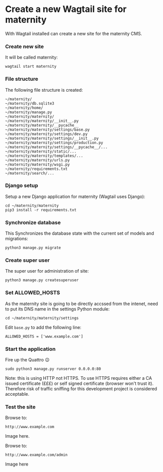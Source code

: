 # Create a new Wagtail site for maternity
With Wagtail installed can create a new site for the maternity CMS.
### Create new site
It will be called maternity:
```
wagtail start maternity
```
### File structure
The following file structure is created:
```
~/maternity/
~/maternity/db.sqlite3
~/maternity/home/
~/maternity/manage.py
~/maternity/maternity/
~/maternity/maternity/__init__.py
~/maternity/maternity/__pycache__
~/maternity/maternity/settings/base.py
~/maternity/maternity/settings/dev.py
~/maternity/maternity/settings/__init__.py
~/maternity/maternity/settings/production.py
~/maternity/maternity/settings/__pycache__/...
~/maternity/maternity/static/...
~/maternity/maternity/templates/...
~/maternity/maternity/urls.py
~/maternity/maternity/wsgi.py
~/maternity/requirements.txt
~/maternity/search/...
```
### Django setup
Setup a new Django application for maternity (Wagtail uses Django):
```
cd ~/maternity/maternity
pip3 install -r requirements.txt
```
### Synchronize database
This Synchronizes the database state with the current set of models and migrations:
```
python3 manage.py migrate
```
### Create super user
The super user for administration of site:
```
python3 manage.py createsuperuser
```
### Set ALLOWED_HOSTS
As the maternity site is going to be directly accssed from the intenet, need to put its DNS name in the settings Python module:
```
cd ~/maternity/maternity/settings
```
Edit `base.py` to add the following line:
```
ALLOWED_HOSTS = ['www.example.com']
```
### Start the application
Fire up the Quattro :wink:
```
sudo python3 manage.py runserver 0.0.0.0:80
```
Note: this is using HTTP not HTTPS. To use HTTPS requires either a CA issued certificate (£££) or self signed certificate (browser won't trust it). Therefore risk of traffic sniffing for this development project is considered acceptable.
### Test the site
Browse to:
```
http://www.example.com
```
Image here.

Browse to:
```
http://www.example.com/admin
```
Image here
